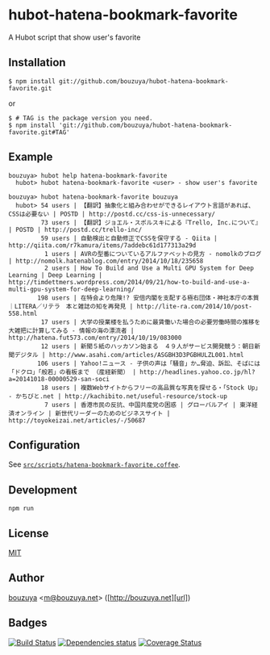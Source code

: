 # hubot-hatena-bookmark-favorite

A Hubot script that show user's favorite

## Installation

    $ npm install git://github.com/bouzuya/hubot-hatena-bookmark-favorite.git

or

    $ # TAG is the package version you need.
    $ npm install 'git://github.com/bouzuya/hubot-hatena-bookmark-favorite.git#TAG'

## Example

    bouzuya> hubot help hatena-bookmark-favorite
      hubot> hubot hatena-bookmark-favorite <user> - show user's favorite

    bouzuya> hubot hatena-bookmark-favorite bouzuya
      hubot> 54 users | 【翻訳】抽象化と組み合わせができるレイアウト言語があれば、CSSは必要ない | POSTD | http://postd.cc/css-is-unnecessary/
             73 users | 【翻訳】ジョエル・スポルスキによる『Trello, Inc.について』 | POSTD | http://postd.cc/trello-inc/
             59 users | 自動検出と自動修正でCSSを保守する - Qiita | http://qiita.com/r7kamura/items/7addebc61d177313a29d
              1 users | AVRの型番についているアルファベットの見方 - nomolkのブログ | http://nomolk.hatenablog.com/entry/2014/10/18/235658
              2 users | How To Build and Use a Multi GPU System for Deep Learning | Deep Learning | http://timdettmers.wordpress.com/2014/09/21/how-to-build-and-use-a-multi-gpu-system-for-deep-learning/
            198 users | 在特会より危険!? 安倍内閣を支配する極右団体・神社本庁の本質｜LITERA／リテラ　本と雑誌の知を再発見 | http://lite-ra.com/2014/10/post-558.html
             17 users | 大学の授業楼を払うために最賃働いた場合の必要労働時間の推移を大雑把に計算してみる - 情報の海の漂流者 | http://hatena.fut573.com/entry/2014/10/19/083000
             12 users | 新聞５紙のハッカソン始まる　４９人がサービス開発競う：朝日新聞デジタル | http://www.asahi.com/articles/ASGBH3D3PGBHULZL001.html
            106 users | Yahoo!ニュース - 子供の声は「騒音」か…脅迫、訴訟、そばには「ドクロ」「般若」の看板まで （産経新聞） | http://headlines.yahoo.co.jp/hl?a=20141018-00000529-san-soci
             18 users | 複数Webサイトからフリーの高品質な写真を探せる・「Stock Up」 - かちびと.net | http://kachibito.net/useful-resource/stock-up
              7 users | 香港市民の反抗、中国共産党の困惑 | グローバルアイ | 東洋経済オンライン | 新世代リーダーのためのビジネスサイト | http://toyokeizai.net/articles/-/50687

## Configuration

See [`src/scripts/hatena-bookmark-favorite.coffee`](src/scripts/hatena-bookmark-favorite.coffee).

## Development

`npm run`

## License

[MIT](LICENSE)

## Author

[bouzuya][user] &lt;[m@bouzuya.net][mail]&gt; ([http://bouzuya.net][url])

## Badges

[![Build Status][travis-badge]][travis]
[![Dependencies status][david-dm-badge]][david-dm]
[![Coverage Status][coveralls-badge]][coveralls]

[travis]: https://travis-ci.org/bouzuya/hubot-hatena-bookmark-favorite
[travis-badge]: https://travis-ci.org/bouzuya/hubot-hatena-bookmark-favorite.svg?branch=master
[david-dm]: https://david-dm.org/bouzuya/hubot-hatena-bookmark-favorite
[david-dm-badge]: https://david-dm.org/bouzuya/hubot-hatena-bookmark-favorite.png
[coveralls]: https://coveralls.io/r/bouzuya/hubot-hatena-bookmark-favorite
[coveralls-badge]: https://img.shields.io/coveralls/bouzuya/hubot-hatena-bookmark-favorite.svg
[user]: https://github.com/bouzuya
[mail]: mailto:m@bouzuya.net
[url]: http://bouzuya.net
